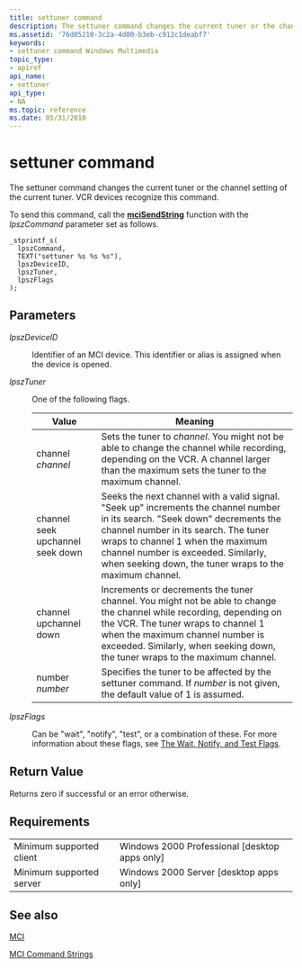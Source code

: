 ```yaml
---
title: settuner command
description: The settuner command changes the current tuner or the channel setting of the current tuner. VCR devices recognize this command.
ms.assetid: '76d05210-3c2a-4d00-b3eb-c912c1deabf7'
keywords:
- settuner command Windows Multimedia
topic_type:
- apiref
api_name:
- settuner
api_type:
- NA
ms.topic: reference
ms.date: 05/31/2018
---
```


# settuner command

The settuner command changes the current tuner or the channel setting of the current tuner. VCR devices recognize this command.

To send this command, call the [**mciSendString**](/previous-versions//dd757161(v=vs.85)) function with the *lpszCommand* parameter set as follows.

``` syntax
_stprintf_s(
  lpszCommand, 
  TEXT("settuner %s %s %s"), 
  lpszDeviceID, 
  lpszTuner, 
  lpszFlags
); 
```

## Parameters

<dl> <dt>

<span id="lpszDeviceID"></span><span id="lpszdeviceid"></span><span id="LPSZDEVICEID"></span>*lpszDeviceID*
</dt> <dd>

Identifier of an MCI device. This identifier or alias is assigned when the device is opened.

</dd> <dt>

<span id="lpszTuner"></span><span id="lpsztuner"></span><span id="LPSZTUNER"></span>*lpszTuner*
</dt> <dd>

One of the following flags.



| Value                            | Meaning                                                                                                                                                                                                                                                                                                     |
|----------------------------------|-------------------------------------------------------------------------------------------------------------------------------------------------------------------------------------------------------------------------------------------------------------------------------------------------------------|
| channel *channel*                | Sets the tuner to *channel*. You might not be able to change the channel while recording, depending on the VCR. A channel larger than the maximum sets the tuner to the maximum channel.                                                                                                                    |
| channel seek upchannel seek down | Seeks the next channel with a valid signal. "Seek up" increments the channel number in its search. "Seek down" decrements the channel number in its search. The tuner wraps to channel 1 when the maximum channel number is exceeded. Similarly, when seeking down, the tuner wraps to the maximum channel. |
| channel upchannel down           | Increments or decrements the tuner channel. You might not be able to change the channel while recording, depending on the VCR. The tuner wraps to channel 1 when the maximum channel number is exceeded. Similarly, when seeking down, the tuner wraps to the maximum channel.                              |
| number *number*                  | Specifies the tuner to be affected by the settuner command. If *number* is not given, the default value of 1 is assumed.                                                                                                                                                                                    |



 

</dd> <dt>

<span id="lpszFlags"></span><span id="lpszflags"></span><span id="LPSZFLAGS"></span>*lpszFlags*
</dt> <dd>

Can be "wait", "notify", "test", or a combination of these. For more information about these flags, see [The Wait, Notify, and Test Flags](the-wait-notify-and-test-flags.md).

</dd> </dl>

## Return Value

Returns zero if successful or an error otherwise.

## Requirements



|                                     |                                                            |
|-------------------------------------|------------------------------------------------------------|
| Minimum supported client<br/> | Windows 2000 Professional \[desktop apps only\]<br/> |
| Minimum supported server<br/> | Windows 2000 Server \[desktop apps only\]<br/>       |



## See also

<dl> <dt>

[MCI](mci.md)
</dt> <dt>

[MCI Command Strings](mci-command-strings.md)
</dt> </dl>

 

